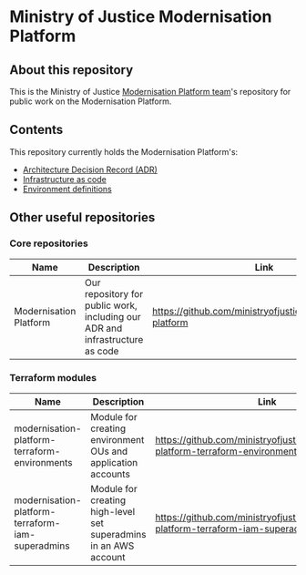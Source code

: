 # Ministry of Justice Modernisation Platform

## About this repository
This is the Ministry of Justice [Modernisation Platform team](https://github.com/orgs/ministryofjustice/teams/modernisation-platform)'s repository for public work on the Modernisation Platform.

## Contents
This repository currently holds the Modernisation Platform's:
- [Architecture Decision Record (ADR)](architecture-decision-record)
- [Infrastructure as code](terraform)
- [Environment definitions](environments)

## Other useful repositories
### Core repositories
| Name                   | Description                                                                  | Link                                                        |
|------------------------|------------------------------------------------------------------------------|-------------------------------------------------------------|
| Modernisation Platform | Our repository for public work, including our ADR and infrastructure as code | https://github.com/ministryofjustice/modernisation-platform |

### Terraform modules
| Name                                                  | Description                                                      | Link                                                                                       |
|-------------------------------------------------------|------------------------------------------------------------------|--------------------------------------------------------------------------------------------|
| modernisation-platform-terraform-environments         | Module for creating environment OUs and application accounts     | https://github.com/ministryofjustice/modernisation-platform-terraform-environments         |
| modernisation-platform-terraform-iam-superadmins      | Module for creating high-level set superadmins in an AWS account | https://github.com/ministryofjustice/modernisation-platform-terraform-iam-superadmins      |
